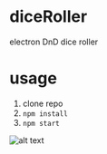 # diceRoller
electron DnD dice roller


# usage
1. clone repo
2. `npm install`
3. `npm start`

![alt text][screenshot]

[screenshot]: https://previews.dropbox.com/p/thumb/AAtMBnK26MEMtkE6I1p_X_L2O2NS7jzl2goW_2v2GqhNu9pROx9NDAHvyGWcty0j5cSN00Kfi1S8nrV9BTlzaKE9Dr8rSkAqYmyTlCl6x4w_sVlrh63ToCvjE5Q7jPubaSEJ9mtyuhvt9hSF1E7nQEdM5fPoqK4Vya13VHGIwA7mtWItU0Jgbfi2aUH9iBvDmtlUIXP58lVdZImqQea0IiATybNYy65KTkt4cIwGb5wHxohfH-7TwZPwo4Fk6eIfVz4FRk3bnBrARgiX9OTe-AscD28Dy3AMERy6XGJxqmsAfH7NiY1kd1W51t2ALcsikdYNX_jmzKvBRK1L0pRjlGM7Quty2J8CqmRwiZzscfUy7ttpegsPDY_TayI4PWgdLaXou4m_qHmhCsuhOumll2HXcD8KdrZ-z-dTeGb96953tFlsRDh_fA2gBOWef8ewqLM/p.png?fv_content=true&size_mode=5

